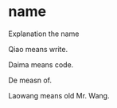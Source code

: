 # name
Explanation the name

Qiao means write.
 
Daima means code.

De measn of.

Laowang means old Mr. Wang.
 


